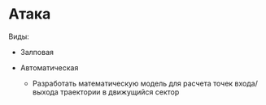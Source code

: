 ﻿
# Атака #

Виды:
   
- Залповая

- Автоматическая

    - Разработать математическую модель для расчета точек входа/выхода траектории в движущийся сектор
